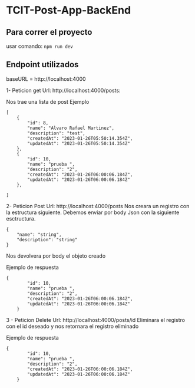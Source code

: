 # TCIT-Post-App-BackEnd

## Para correr el proyecto
usar comando: `npm run dev`

## Endpoint utilizados
baseURL = http://localhost:4000

1- Peticion get Url: http://localhost:4000/posts:

Nos trae una lista de post 
Ejemplo 
```
[
    {
        "id": 8,
        "name": "Alvaro Rafael Martinez",
        "description": "test",
        "createdAt": "2023-01-26T05:50:14.354Z",
        "updatedAt": "2023-01-26T05:50:14.354Z"
    },
    {
        "id": 10,
        "name": "prueba ",
        "description": "2",
        "createdAt": "2023-01-26T06:00:06.184Z",
        "updatedAt": "2023-01-26T06:00:06.184Z"
    },
  
]
```

2- Peticion Post Url: http://localhost:4000/posts
Nos creara un registro con la estructura siguiente.
Debemos enviar por body
Json con la siguiente esctructura.

```
{
	"name": "string",
	"description": "string"
}

```
Nos devolvera por body el objeto creado 

Ejemplo de respuesta

```
{
        "id": 10,
        "name": "prueba ",
        "description": "2",
        "createdAt": "2023-01-26T06:00:06.184Z",
        "updatedAt": "2023-01-26T06:00:06.184Z"
    }
```
3 - Peticion Delete Url: http://localhost:4000/posts/id
Eliminara el registro con el id deseado y nos retornara el registro eliminado

Ejemplo de respuesta

```
{
        "id": 10,
        "name": "prueba ",
        "description": "2",
        "createdAt": "2023-01-26T06:00:06.184Z",
        "updatedAt": "2023-01-26T06:00:06.184Z"
    }
```



